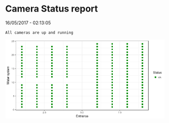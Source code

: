 Camera Status report
================
16/05/2017 - 02:13:05

    All cameras are up and running

![](camreport_files/figure-markdown_github/unnamed-chunk-2-1.png)
